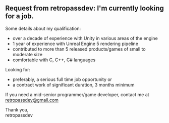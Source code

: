 ## Request from retropassdev: I'm currently looking for a job.

Some details about my qualification:

-   over a decade of experience with Unity in various areas of the engine
-   1 year of experience with Unreal Engine 5 rendering pipeline
-   contributed to more than 5 released products/games of small to moderate size
-   comfortable with C, C++, C# languages

Looking for:

-   preferably, a serious full time job opportunity or
-   a contract work of significant duration, 3 months minimum

If you need a mid-senior programmer/game developer, contact me at retropassdev@gmail.com

Thank you,<br>
retropassdev
